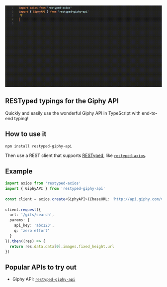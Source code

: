 <p align="center">
  <img src="/example.gif" />
</p>

## RESTyped typings for the Giphy API

Quickly and easily use the wonderful Giphy API in TypeScript with end-to-end typing!

## How to use it

`npm install restyped-giphy-api`

Then use a REST client that supports <a href="https://github.com/rawrmaan/restyped">RESTyped</a>, like <a href="https://github.com/rawrmaan/restyped-axios">`restyped-axios`</a>.

## Example

```typescript
import axios from 'restyped-axios'
import { GiphyAPI } from 'restyped-giphy-api'

const client = axios.create<GiphyAPI>({baseURL: 'http://api.giphy.com/v1'})

client.request({
  url: '/gifs/search',
  params: {
    api_key: 'abc123',
    q: 'zero effort'
  }
}).then((res) => {
  return res.data.data[0].images.fixed_height.url
})
```

## Popular APIs to try out

- Giphy API: [`restyped-giphy-api`](https://github.com/rawrmaan/restyped-giphy-api)
